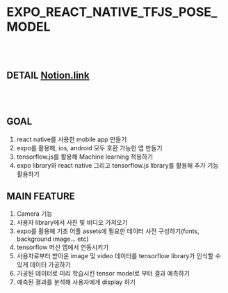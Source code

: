 # EXPO_REACT_NATIVE_TFJS_POSE_MODEL

<br/>
<br/>

## DETAIL [Notion.link](https://www.notion.so/React-Native-TFJS-Pose-Detector-APP-7cb211e9e0ae4417904ca7803ee8f723)

<br/>
<br/>


## GOAL
1. react native를 사용한 mobile app 만들기
2. expo를 활용해, ios, android 모두 호환 가능한 앱 만들기
3. tensorflow.js를 활용해 Machine learning 적용하기
4. expo library와 react native 그리고 tensorflow.js library를 활용해 추가 기능 활용하기

## MAIN FEATURE
1. Camera 기능
2. 사용자 library에서 사진 및 비디오 가져오기
3. expo를 활용해 기초 어플 assets에 필요한 데이터 사전 구성하기(fonts, background image... etc)    
4. tensorflow 머신 앱에서 연동시키기
5. 사용자로부터 받아온 image 및 video 데이터를 tensorflow library가 인식할 수 있게 데이터 가공하기
6. 가공된 데이터로 미리 학습시킨 tensor model로 부터 결과 예측하기
7. 예측된 결과를 분석해 사용자에게 display 하기 
